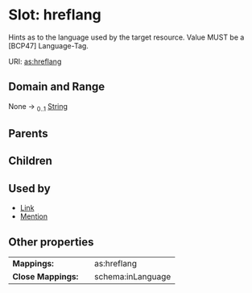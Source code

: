 
# Slot: hreflang


Hints as to the language used by the target resource. Value MUST be a [BCP47] Language-Tag.

URI: [as:hreflang](http://www.w3.org/ns/activitystreams#hreflang)


## Domain and Range

None &#8594;  <sub>0..1</sub> [String](types/String.md)

## Parents


## Children


## Used by

 * [Link](Link.md)
 * [Mention](Mention.md)

## Other properties

|  |  |  |
| --- | --- | --- |
| **Mappings:** | | as:hreflang |
| **Close Mappings:** | | schema:inLanguage |

